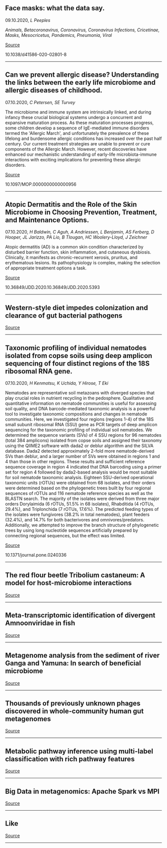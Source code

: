 ## Face masks: what the data say.
 09.10.2020, _L Peeples_


_Animals, Betacoronavirus, Coronavirus, Coronavirus Infections, Cricetinae, Masks, Mesocricetus, Pandemics, Pneumonia, Viral_

[Source](https://www.nature.com/articles/d41586-020-02801-8?WT.ec_id=NATURE-20201008)

10.1038/d41586-020-02801-8

---

## Can we prevent allergic disease? Understanding the links between the early life microbiome and allergic diseases of childhood.
 07.10.2020, _C Petersen, SE Turvey_


The microbiome and immune system are intrinsically linked, and during infancy these crucial biological systems undergo a concurrent and expansive maturation process. As these maturation processes progress, some children develop a sequence of IgE-mediated immune disorders termed the 'Allergic March', and unfortunately the prevalence of these lifelong and burdensome allergic conditions has increased over the past half century. Our current treatment strategies are unable to prevent or cure components of the Allergic March. However, recent discoveries have enhanced our mechanistic understanding of early-life microbiota-immune interactions with exciting implications for preventing these allergic disorders.

[Source](https://journals.lww.com/co-pediatrics/Abstract/9000/Can_we_prevent_allergic_disease__Understanding_the.98719.aspx)

10.1097/MOP.0000000000000956

---

## Atopic Dermatitis and the Role of the Skin Microbiome in Choosing Prevention, Treatment, and Maintenance Options.
 07.10.2020, _H Baldwin, C Aguh, A Andriessen, L Benjamin, AS Ferberg, D Hooper, JL Jarizzo, PA Lio, B Tlougan, HC Woolery-Lloyd, J Zeichner_


Atopic dermatitis (AD) is a common skin condition characterized by disturbed barrier function, skin inflammation, and cutaneous dysbiosis. Clinically, it manifests as chronic-recurrent xerosis, pruritus, and erythematous lesions. Its pathophysiology is complex, making the selection of appropriate treatment options a task.

[Source](https://jddonline.com/articles/dermatology/S1545961620P0935X)

10.36849/JDD.2020.10.36849/JDD.2020.5393

---

## Western-style diet impedes colonization and clearance of gut bacterial pathogens

[Source](https://www.biorxiv.org/content/10.1101/2020.10.06.329144v1.abstract)

---

## Taxonomic profiling of individual nematodes isolated from copse soils using deep amplicon sequencing of four distinct regions of the 18S ribosomal RNA gene.
 07.10.2020, _H Kenmotsu, K Uchida, Y Hirose, T Eki_


Nematodes are representative soil metazoans with diverged species that play crucial roles in nutrient recycling in the pedosphere. Qualitative and quantitative information on nematode communities is useful for assessing soil quality, and DNA barcode-mediated taxonomic analysis is a powerful tool to investigate taxonomic compositions and changes in nematode communities. Here, we investigated four regions (regions 1-4) of the 18S small subunit ribosomal RNA (SSU) gene as PCR targets of deep amplicon sequencing for the taxonomic profiling of individual soil nematodes. We determined the sequence variants (SVs) of 4 SSU regions for 96 nematodes (total 384 amplicons) isolated from copse soils and assigned their taxonomy using the QIIME2 software with dada2 or deblur algorithm and the SILVA database. Dada2 detected approximately 2-fold more nematode-derived SVs than deblur, and a larger number of SVs were obtained in regions 1 and 4 than those in other regions. These results and sufficient reference sequence coverage in region 4 indicated that DNA barcoding using a primer set for region 4 followed by dada2-based analysis would be most suitable for soil nematode taxonomic analysis. Eighteen SSU-derived operational taxonomic units (rOTUs) were obtained from 68 isolates, and their orders were determined based on the phylogenetic trees built by four regional sequences of rOTUs and 116 nematode reference species as well as the BLASTN search. The majority of the isolates were derived from three major orders Dorylaimida (6 rOTUs, 51.5% in 68 isolates), Rhabditida (4 rOTUs, 29.4%), and Triplonchida (7 rOTUs, 17.6%). The predicted feeding types of the isolates were fungivores (38.2% in total nematodes), plant feeders (32.4%), and 14.7% for both bacterivores and omnivores/predators. Additionally, we attempted to improve the branch structure of phylogenetic trees by using long nucleotide sequences artificially prepared by connecting regional sequences, but the effect was limited.

[Source](https://journals.plos.org/plosone/article?id=10.1371/journal.pone.0240336)

10.1371/journal.pone.0240336

---

## The red flour beetle Tribolium castaneum: A model for host-microbiome interactions

[Source](https://journals.plos.org/plosone/article?id=10.1371/journal.pone.0239051)

---

## Meta-transcriptomic identification of divergent Amnoonviridae in fish

[Source](https://www.biorxiv.org/content/10.1101/2020.10.06.329003v1.abstract)

---

## Metagenome analysis from the sediment of river Ganga and Yamuna: In search of beneficial microbiome

[Source](https://journals.plos.org/plosone/article?id=10.1371/journal.pone.0239594)

---

## Thousands of previously unknown phages discovered in whole-community human gut metagenomes

[Source](https://www.biorxiv.org/content/10.1101/2020.10.07.330464v1.abstract)

---

## Metabolic pathway inference using multi-label classification with rich pathway features

[Source](https://journals.plos.org/ploscompbiol/article?id=10.1371/journal.pcbi.1008174)

---

## Big Data in metagenomics: Apache Spark vs MPI

[Source](https://journals.plos.org/plosone/article?id=10.1371/journal.pone.0239741)

---

## <span>Like</span>

[Source](https://microbiomedigest.com/2020/10/08/october-09-2020/?like_comment=25513&_wpnonce=916262fee0)

---

